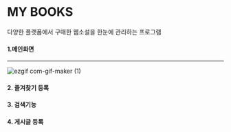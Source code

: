 # MY BOOKS
다양한 플랫폼에서 구매한 웹소설을 한눈에 관리하는 프로그램

#### 1.메인화면
---
![ezgif com-gif-maker (1)](https://user-images.githubusercontent.com/102934972/197693709-4932312c-9e0a-4c45-9409-4a45f67b540e.gif)


#### 2. 즐겨찾기 등록


#### 3. 검색기능

#### 4. 게시글 등록
